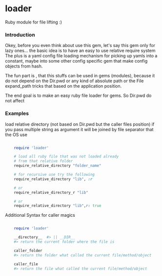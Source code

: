 loader
======

Ruby module for file lifting :)

### Introduction

Okey, before you even think about use this gem,
let's say this gem only for lazy ones...
the basic idea is to have an easy to use relative require system
The plus is a yaml config file loading mechanism for picking up yamls
into a constant,
maybe into some other config specific gem that make config objects from hash.

The fun part is , that this stuffs can be used in gems (modules),
because it do not depend on the Dir.pwd or any kind of absolute path or
the File expand_path tricks that based on the application position.

The end goal is to make an easy ruby file loader for gems. So Dir.pwd do not affect

### Examples

load relative directory (not based on Dir.pwd but the caller files position)
if you pass multiple string as argument it will be joined by file separator that the OS use

```ruby

    require 'loader'

    # load all ruby file that was not loaded already
    # from that relative folder
    require_relative_directory "folder_name"

    # for recursive use try the following
    require_relative_directory "lib", :r

    # or
    require_relative_directory_r "lib"

    # or
    require_relative_directory "lib",r: true

```

Additional Syntax for caller magics

```ruby

    require 'loader'

    __directory__  #> || __DIR__
    #> return the current folder where the file is

    caller_folder
    #> return the folder what called the current file/method/object

    caller_file
    #> return the file what called the current file/method/object

```